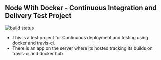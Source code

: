 ## Node With Docker - Continuous Integration and Delivery Test Project

[![build status](https://img.shields.io/travis/epicallan/node-docker/master.svg?style=flat-square)](https://travis-ci.org/epicallan/node-docker)

- This is a test project for Continuous deployment and testing using docker
  and travis-ci.
- There is an app on the server where its hosted tracking its builds on travis-ci and docker hub

